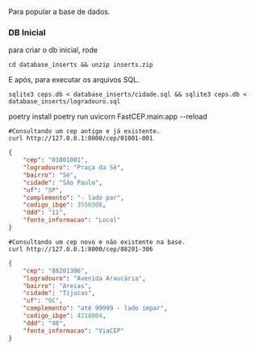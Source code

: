 Para popular a base de dados.
### DB Inicial

para criar o db inicial, rode
```shell
cd database_inserts && unzip inserts.zip
```
E após, para executar os arquivos SQL.

```shell
sqlite3 ceps.db < database_inserts/cidade.sql && sqlite3 ceps.db < database_inserts/logradouro.sql
```


poetry install
poetry run uvicorn FastCEP.main:app --reload


```shell
#Consultando um cep antigo e já existente.
curl http://127.0.0.1:8000/cep/01001-001
```
```json
{
    "cep": "01001001",
    "logradouro": "Praça da Sé",
    "bairro": "Sé",
    "cidade": "São Paulo",
    "uf": "SP",
    "complemento": "- lado par",
    "codigo_ibge": 3550308,
    "ddd": "11",
    "fonte_informacao": "Local"
}
```

```shell
#Consultando um cep novo e não existente na base.
curl http://127.0.0.1:8000/cep/88201-306
```
```json
{
    "cep": "88201306",
    "logradouro": "Avenida Araucária",
    "bairro": "Areias",
    "cidade": "Tijucas",
    "uf": "SC",
    "complemento": "até 99999 - lado ímpar",
    "codigo_ibge": 4218004,
    "ddd": "48",
    "fonte_informacao": "ViaCEP"
}
```